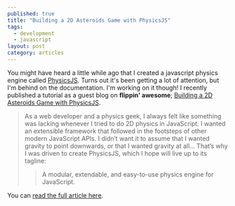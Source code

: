 ```yaml
---
published: true
title: "Building a 2D Asteroids Game with PhysicsJS"
tags: 
  - development
  - javascript
layout: post
category: articles
---
```


You might have heard a little while ago that I created a javascript physics engine called
[PhysicsJS](http://wellcaffeinated.net/PhysicsJS). Turns out it's been getting a lot of
attention, but I'm behind on the documentation. I'm working on it though! I recently
published a tutorial as a guest blog on **flippin' awesome**;
[Building a 2D Asteroids Game with PhysicsJS][article].

> As a web developer and a physics geek, I always felt like something was lacking whenever 
> I tried to do 2D physics in JavaScript. I wanted an extensible framework that followed 
> in the footsteps of other modern JavaScript APIs. I didn’t want it to assume that I wanted 
> gravity to point downwards, or that I wanted gravity at all… That’s why I was driven to 
> create PhysicsJS, which I hope will live up to its tagline:
>
> > A modular, extendable, and easy-to-use physics engine for JavaScript.

You can [read the full article here][article].

[article]: http://flippinawesome.org/2013/12/02/building-a-2d-browser-game-with-physicsjs/
